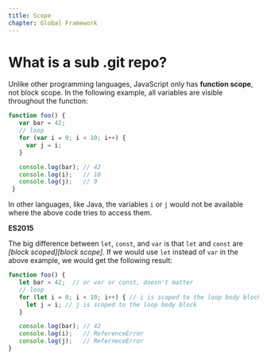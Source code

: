 ```yaml
---
title: Scope
chapter: Global Framework
---
```

# What is a sub .git repo?

Unlike other programming languages, JavaScript only has **function scope**, not
block scope. In the following example, all variables are visible throughout the
function:

```javascript
function foo() {
   var bar = 42;
   // loop
   for (var i = 0; i < 10; i++) {
     var j = i;
   }

   console.log(bar); // 42
   console.log(i);   // 10
   console.log(j);   // 9
 }
```

In other languages, like Java, the variables `i` or `j` would not be available
where the above code tries to access them.


<div class="callout secondary">

<i class="fa fa-info-circle" aria-hidden="true"></i> **ES2015**

The big difference between `let`, `const`, and `var` is that `let` and `const` 
are *[block scoped][block scope]*. If we would use `let` instead of `var` in 
the above example, we would get the following result:

```javascript
function foo() {
   let bar = 42;  // or var or const, doesn't matter
   // loop
   for (let i = 0; i < 10; i++) { // i is scoped to the loop body block
     let j = i; // j is scoped to the loop body block
   }

   console.log(bar); // 42
   console.log(i);   // ReferenceError
   console.log(j);   // ReferneceError
}
```

